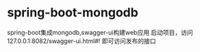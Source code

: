 # spring-boot-mongodb
spring-boot集成mongodb,swagger-ui构建web应用
启动项目，访问127.0.0.1:8082/swagger-ui.html#!
即可访问发布的接口
